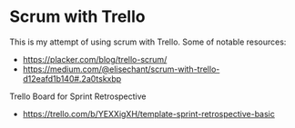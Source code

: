 # Scrum with Trello
This is my attempt of using scrum with Trello. Some of notable resources:

- https://placker.com/blog/trello-scrum/
-  https://medium.com/@elisechant/scrum-with-trello-d12eafd1b140#.2a0tskxbp 

Trello Board for Sprint Retrospective
- https://trello.com/b/YEXXigXH/template-sprint-retrospective-basic